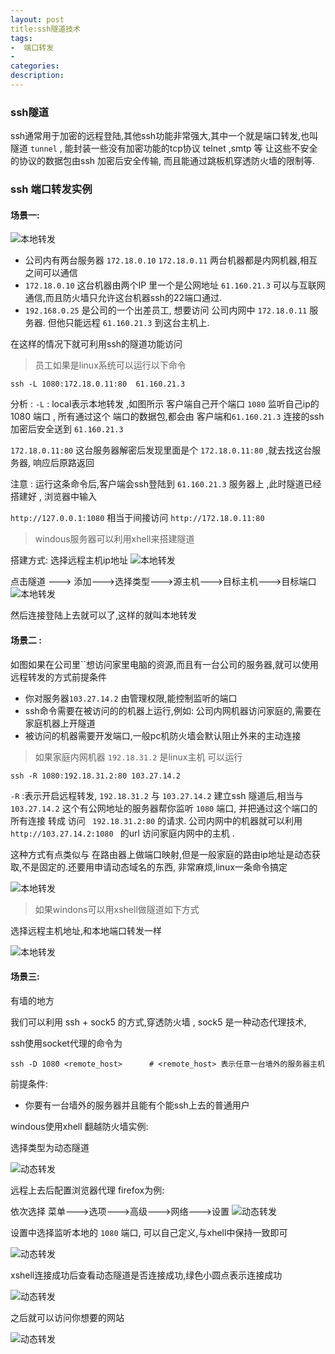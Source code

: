 ```yaml
---
layout: post
title:ssh隧道技术 
tags:
-  端口转发
- 
categories: 
description: 
---
```


### ssh隧道

ssh通常用于加密的远程登陆,其他ssh功能非常强大,其中一个就是端口转发,也叫 隧道 `tunnel` , 能封装一些没有加密功能的tcp协议 telnet ,smtp 等  让这些不安全的协议的数据包由ssh 加密后安全传输, 而且能通过跳板机穿透防火墙的限制等.

<!-- more -->

### ssh 端口转发实例

#### 场景一:

![本地转发](http://47.91.157.219/ssh/ssh.png)

+ 公司内有两台服务器 `172.18.0.10`  `172.18.0.11`  两台机器都是内网机器,相互之间可以通信
+ `172.18.0.10` 这台机器由两个IP 里一个是公网地址 `61.160.21.3` 可以与互联网通信,而且防火墙只允许这台机器ssh的22端口通过.
+ `192.168.0.25` 是公司的一个出差员工, 想要访问 公司内网中 `172.18.0.11` 服务器.  但他只能远程 `61.160.21.3` 到这台主机上.

在这样的情况下就可利用ssh的隧道功能访问

> 员工如果是linux系统可以运行以下命令

```shell
ssh -L 1080:172.18.0.11:80  61.160.21.3
```

分析 : `-L`  : local表示本地转发 ,如图所示 客户端自己开个端口 `1080` 监听自己ip的 1080 端口 , 所有通过这个 端口的数据包,都会由 客户端和`61.160.21.3` 连接的ssh 加密后安全送到 `61.160.21.3` 

`172.18.0.11:80` 这台服务器解密后发现里面是个 `172.18.0.11:80` ,就去找这台服务器, 响应后原路返回

注意 : 运行这条命令后,客户端会ssh登陆到    `61.160.21.3`  服务器上 ,此时隧道已经搭建好 , 浏览器中输入 

`http://127.0.0.1:1080` 相当于间接访问  `http://172.18.0.11:80` 

> windous服务器可以利用xhell来搭建隧道

搭建方式:
选择远程主机ip地址
![本地转发](http://47.91.157.219/ssh/ssh2.png)

点击隧道 ---> 添加--->选择类型--->源主机--->目标主机--->目标端口
![本地转发](http://47.91.157.219/ssh/ssh3.png)

然后连接登陆上去就可以了,这样的就叫本地转发

#### 场景二 :

如图如果在公司里``想访问家里电脑的资源,而且有一台公司的服务器,就可以使用远程转发的方式前提条件

+ 你对服务器`103.27.14.2` 由管理权限,能控制监听的端口
+ ssh命令需要在被访问的的机器上运行,例如: 公司内网机器访问家庭的,需要在家庭机器上开隧道
+ 被访问的机器需要开发端口,一般pc机防火墙会默认阻止外来的主动连接

> 如果家庭内网机器 `192.18.31.2` 是linux主机 可以运行

```shell
ssh -R 1080:192.18.31.2:80 103.27.14.2
```

`-R` :表示开启远程转发, `192.18.31.2` 与 `103.27.14.2` 建立ssh 隧道后,相当与 `103.27.14.2` 这个有公网地址的服务器帮你监听 `1080` 端口, 并把通过这个端口的所有连接 转成 访问 ` 192.18.31.2:80` 的请求.  公司内网中的机器就可以利用 `http://103.27.14.2:1080 ` 的url 访问家庭内网中的主机 .

这种方式有点类似与 在路由器上做端口映射,但是一般家庭的路由ip地址是动态获取,不是固定的.还要用申请动态域名的东西, 非常麻烦,linux一条命令搞定

![本地转发](http://47.91.157.219/ssh/ssh4.png)

> 如果windons可以用xshell做隧道如下方式

选择远程主机地址,和本地端口转发一样

![本地转发](http://47.91.157.219/ssh/ssh5.png)

#### 场景三:

有墙的地方

我们可以利用 ssh + sock5 的方式,穿透防火墙 , sock5 是一种动态代理技术,

ssh使用socket代理的命令为

```shell
ssh -D 1080 <remote_host>      # <remote_host> 表示任意一台墙外的服务器主机
```

前提条件:

+ 你要有一台墙外的服务器并且能有个能ssh上去的普通用户

windous使用xhell 翻越防火墙实例:

选择类型为动态隧道

![动态转发](http://47.91.157.219/ssh/ssh6.png)

远程上去后配置浏览器代理 firefox为例:

依次选择  菜单--->选项--->高级--->网络--->设置
![动态转发](http://47.91.157.219/ssh/ssh7.png)

设置中选择监听本地的 `1080` 端口, 可以自己定义,与xhell中保持一致即可

![动态转发](http://47.91.157.219/ssh/ssh8.png)

xshell连接成功后查看动态隧道是否连接成功,绿色小圆点表示连接成功

![动态转发](http://47.91.157.219/ssh/ssh9.png)

之后就可以访问你想要的网站


![动态转发](http://47.91.157.219/ssh/ssh10.png)

